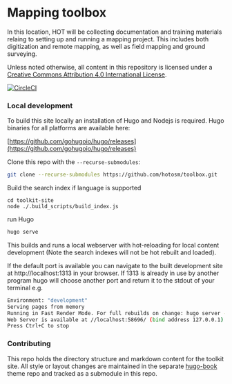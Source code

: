 # Mapping toolbox
In this location, HOT will be collecting documentation and training materials relaing to setting up and running a mapping project. This includes both digitization and remote mapping, as well as field mapping and ground surveying.

Unless noted otherwise, all content in this repository is licensed under a [Creative Commons Attribution 4.0 International License](https://creativecommons.org/licenses/by/4.0/).


[![CircleCI](https://circleci.com/gh/hotosm/toolbox.svg?style=svg)](https://circleci.com/gh/hotosm/toolbox)

### Local development

To build this site locally an installation of Hugo and Nodejs is required. Hugo binaries for all platforms are available here:

[https://github.com/gohugoio/hugo/releases](https://github.com/gohugoio/hugo/releases)


Clone this repo with the ``` --recurse-submodules ```:

```sh
git clone --recurse-submodules https://github.com/hotosm/toolbox.git
```

Build the search index if language is supported

```
cd toolkit-site
node ./.build_scripts/build_index.js
```


run Hugo

```sh
hugo serve
```

This builds and runs a local webserver with hot-reloading for local content development (Note the search indexes will not be hot rebuilt and loaded).

If the default port is available you can navigate to the built development site at http://localhost:1313 in your browser.
If 1313 is already in use by another program hugo will choose another port and return it to the stdout of your terminal
e.g.

```sh
Environment: "development"
Serving pages from memory
Running in Fast Render Mode. For full rebuilds on change: hugo server --disableFastRender
Web Server is available at //localhost:58696/ (bind address 127.0.0.1)
Press Ctrl+C to stop
```


### Contributing

This repo holds the directory structure and markdown content for the toolkit site. All style or layout changes are maintained in the separate [hugo-book](https://github.com/hotosm/hugo-book) theme repo and tracked as a submodule in this repo.